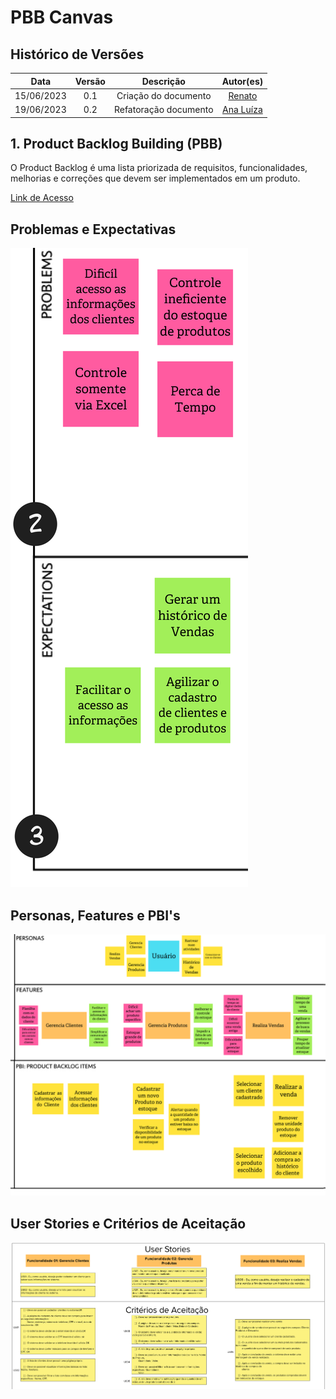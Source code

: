 # PBB Canvas

## Histórico de Versões

|    Data    | Versão |       Descrição       |                    Autor(es)                     |
| :--------: | :----: | :-------------------: | :----------------------------------------------: |
| 15/06/2023 |  0.1   | Criação do documento  |      [Renato](https://github.com/Osidious)       |
| 19/06/2023 |  0.2   | Refatoração documento | [Ana Luíza](https://github.com/analufernanndess) |

## 1. Product Backlog Building (PBB)

O Product Backlog é uma lista priorizada de requisitos, funcionalidades, melhorias e correções que devem ser implementados em um produto.

[Link de Acesso](https://app.mural.co/t/sosoptica6826/m/sosoptica6826/1685642033815/e11352cd66baca23298bac3483cac539e8582ca2?sender=u8a679d94f7da0aa243807221)

## Problemas e Expectativas

![Problemas e Expectativas](<imgs/PBB - SOSOptica_2023-07-20_11-12-35.png>)

## Personas, Features e PBI's

![Personas, Features e PBI's](<imgs/PBB - SOSOptica_2023-07-20_11-12-58.png>)

## User Stories e Critérios de Aceitação

![User Stories e Critérios de Aceitação](<imgs/PBB - SOSOptica_2023-07-20_11-34-39.png>)
